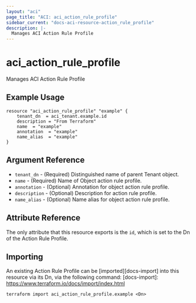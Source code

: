 ```yaml
---
layout: "aci"
page_title: "ACI: aci_action_rule_profile"
sidebar_current: "docs-aci-resource-action_rule_profile"
description: |-
  Manages ACI Action Rule Profile
---
```


# aci_action_rule_profile #

Manages ACI Action Rule Profile

## Example Usage ##

```hcl
resource "aci_action_rule_profile" "example" {
    tenant_dn  = aci_tenant.example.id
    description = "From Terraform"
    name  = "example"
    annotation  = "example"
    name_alias  = "example"
}
```

## Argument Reference ##

* `tenant_dn` - (Required) Distinguished name of parent Tenant object.
* `name` - (Required) Name of Object action rule profile.
* `annotation` - (Optional) Annotation for object action rule profile.
* `description` - (Optional) Description for action rule profile.
* `name_alias` - (Optional) Name alias for object action rule profile.

## Attribute Reference

The only attribute that this resource exports is the `id`, which is set to the
Dn of the Action Rule Profile.

## Importing ##

An existing Action Rule Profile can be [imported][docs-import] into this resource via its Dn, via the following command:
[docs-import]: https://www.terraform.io/docs/import/index.html

```
terraform import aci_action_rule_profile.example <Dn>
```
